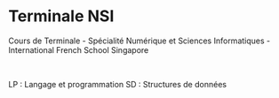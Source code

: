 # Terminale NSI
Cours de Terminale - Spécialité Numérique et Sciences Informatiques -
International French School Singapore

<br>

LP : Langage et programmation
SD : Structures de données
